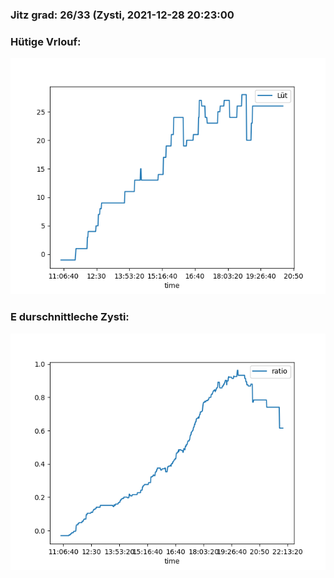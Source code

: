 ### Jitz grad: 26/33 (Zysti, 2021-12-28 20:23:00

### Hütige Vrlouf:
![Graph](Today.png)

### E durschnittleche Zysti:
![Graph](Zysti.png)